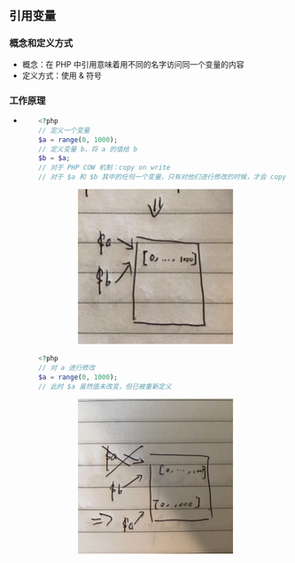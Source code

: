 ## 引用变量


### 概念和定义方式
* 概念：在 PHP 中引用意味着用不同的名字访问同一个变量的内容
* 定义方式：使用 & 符号

### 工作原理
*   ```php
        <?php
        // 定义一个变量
        $a = range(0, 1000);
        // 定义变量 b，将 a 的值给 b
        $b = $a;
        // 对于 PHP COW 机制：copy on write
        // 对于 $a 和 $b 其中的任何一个变量，只有对他们进行修改的时候，才会 copy 内存空间 
    ```
    
    <div align="center">
        <img src="../img/4/referenced_variable1.jpg" height="280" >
    </div>
    
    ```php
        <?php
        // 对 a 进行修改
        $a = range(0, 1000);
        // 此时 $a 虽然值未改变，但已被重新定义
    ```
    
    <div align="center">
        <img src="../img/4/referenced_variable2.jpg" height="280" >
    </div>
    